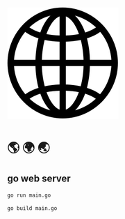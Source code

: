# ![go](img/logo.svg)

# 🌎 🌍 🌏 

## go web server

```
go run main.go
```

```
go build main.go
```
